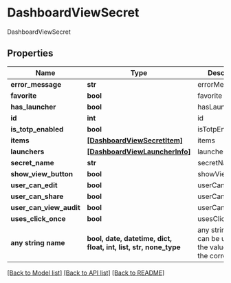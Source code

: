# DashboardViewSecret

DashboardViewSecret

## Properties
Name | Type | Description | Notes
------------ | ------------- | ------------- | -------------
**error_message** | **str** | errorMessage | [optional] 
**favorite** | **bool** | favorite | [optional] 
**has_launcher** | **bool** | hasLauncher | [optional] 
**id** | **int** | id | [optional] 
**is_totp_enabled** | **bool** | isTotpEnabled | [optional] 
**items** | [**[DashboardViewSecretItem]**](DashboardViewSecretItem.md) | items | [optional] 
**launchers** | [**[DashboardViewLauncherInfo]**](DashboardViewLauncherInfo.md) | launchers | [optional] 
**secret_name** | **str** | secretName | [optional] 
**show_view_button** | **bool** | showViewButton | [optional] 
**user_can_edit** | **bool** | userCanEdit | [optional] 
**user_can_share** | **bool** | userCanShare | [optional] 
**user_can_view_audit** | **bool** | userCanViewAudit | [optional] 
**uses_click_once** | **bool** | usesClickOnce | [optional] 
**any string name** | **bool, date, datetime, dict, float, int, list, str, none_type** | any string name can be used but the value must be the correct type | [optional]

[[Back to Model list]](../README.md#documentation-for-models) [[Back to API list]](../README.md#documentation-for-api-endpoints) [[Back to README]](../README.md)


